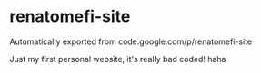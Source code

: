 # renatomefi-site
Automatically exported from code.google.com/p/renatomefi-site

Just my first personal website, it's really bad coded! haha
